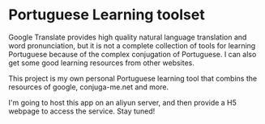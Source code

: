 Portuguese Learning toolset
====


Google Translate provides high quality natural language translation and word pronunciation, but it is not a complete collection of tools for learning Portuguese because of the complex conjugation of Portuguese.
I can also get some good learning resources from other websites.

This project is my own personal Portuguese learning tool that combins the resources of google, conjuga-me.net and more.

I'm going to host this app on an aliyun server, and then provide a H5 webpage to access the service. Stay tuned!